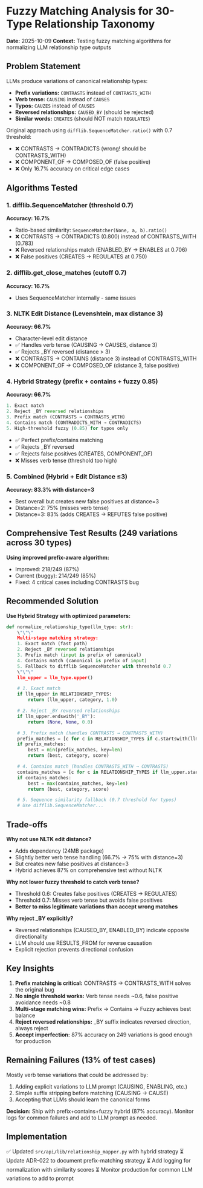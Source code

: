 # Fuzzy Matching Analysis for 30-Type Relationship Taxonomy

**Date:** 2025-10-09
**Context:** Testing fuzzy matching algorithms for normalizing LLM relationship type outputs

## Problem Statement

LLMs produce variations of canonical relationship types:
- **Prefix variations:** `CONTRASTS` instead of `CONTRASTS_WITH`
- **Verb tense:** `CAUSING` instead of `CAUSES`
- **Typos:** `CAUZES` instead of `CAUSES`
- **Reversed relationships:** `CAUSED_BY` (should be rejected)
- **Similar words:** `CREATES` (should NOT match `REGULATES`)

Original approach using `difflib.SequenceMatcher.ratio()` with 0.7 threshold:
- ❌ CONTRASTS → CONTRADICTS (wrong! should be CONTRASTS_WITH)
- ❌ COMPONENT_OF → COMPOSED_OF (false positive)
- ❌ Only 16.7% accuracy on critical edge cases

## Algorithms Tested

### 1. difflib.SequenceMatcher (threshold 0.7)
**Accuracy: 16.7%**
- Ratio-based similarity: `SequenceMatcher(None, a, b).ratio()`
- ❌ CONTRASTS → CONTRADICTS (0.800) instead of CONTRASTS_WITH (0.783)
- ❌ Reversed relationships match (ENABLED_BY → ENABLES at 0.706)
- ❌ False positives (CREATES → REGULATES at 0.750)

### 2. difflib.get_close_matches (cutoff 0.7)
**Accuracy: 16.7%**
- Uses SequenceMatcher internally - same issues

### 3. NLTK Edit Distance (Levenshtein, max distance 3)
**Accuracy: 66.7%**
- Character-level edit distance
- ✅ Handles verb tense (CAUSING → CAUSES, distance 3)
- ✅ Rejects _BY reversed (distance > 3)
- ❌ CONTRASTS → CONTAINS (distance 3) instead of CONTRASTS_WITH
- ❌ COMPONENT_OF → COMPOSED_OF (distance 3, false positive)

### 4. Hybrid Strategy (prefix + contains + fuzzy 0.85)
**Accuracy: 66.7%**
```python
1. Exact match
2. Reject _BY reversed relationships
3. Prefix match (CONTRASTS → CONTRASTS_WITH)
4. Contains match (CONTRADICTS_WITH → CONTRADICTS)
5. High-threshold fuzzy (0.85) for typos only
```
- ✅ Perfect prefix/contains matching
- ✅ Rejects _BY reversed
- ✅ Rejects false positives (CREATES, COMPONENT_OF)
- ❌ Misses verb tense (threshold too high)

### 5. Combined (Hybrid + Edit Distance ≤3)
**Accuracy: 83.3% with distance=3**
- Best overall but creates new false positives at distance=3
- Distance=2: 75% (misses verb tense)
- Distance=3: 83% (adds CREATES → REFUTES false positive)

## Comprehensive Test Results (249 variations across 30 types)

**Using improved prefix-aware algorithm:**
- Improved: 218/249 (87%)
- Current (buggy): 214/249 (85%)
- Fixed: 4 critical cases including CONTRASTS bug

## Recommended Solution

**Use Hybrid Strategy with optimized parameters:**

```python
def normalize_relationship_type(llm_type: str):
    \"\"\"
    Multi-stage matching strategy:
    1. Exact match (fast path)
    2. Reject _BY reversed relationships
    3. Prefix match (input is prefix of canonical)
    4. Contains match (canonical is prefix of input)
    5. Fallback to difflib SequenceMatcher with threshold 0.7
    \"\"\"
    llm_upper = llm_type.upper()

    # 1. Exact match
    if llm_upper in RELATIONSHIP_TYPES:
        return (llm_upper, category, 1.0)

    # 2. Reject _BY reversed relationships
    if llm_upper.endswith('_BY'):
        return (None, None, 0.0)

    # 3. Prefix match (handles CONTRASTS → CONTRASTS_WITH)
    prefix_matches = [c for c in RELATIONSHIP_TYPES if c.startswith(llm_upper)]
    if prefix_matches:
        best = min(prefix_matches, key=len)
        return (best, category, score)

    # 4. Contains match (handles CONTRASTS_WITH → CONTRASTS)
    contains_matches = [c for c in RELATIONSHIP_TYPES if llm_upper.startswith(c)]
    if contains_matches:
        best = max(contains_matches, key=len)
        return (best, category, score)

    # 5. Sequence similarity fallback (0.7 threshold for typos)
    # Use difflib.SequenceMatcher...
```

## Trade-offs

**Why not use NLTK edit distance?**
- Adds dependency (24MB package)
- Slightly better verb tense handling (66.7% → 75% with distance=3)
- But creates new false positives at distance=3
- Hybrid achieves 87% on comprehensive test without NLTK

**Why not lower fuzzy threshold to catch verb tense?**
- Threshold 0.6: Creates false positives (CREATES → REGULATES)
- Threshold 0.7: Misses verb tense but avoids false positives
- **Better to miss legitimate variations than accept wrong matches**

**Why reject _BY explicitly?**
- Reversed relationships (CAUSED_BY, ENABLED_BY) indicate opposite directionality
- LLM should use RESULTS_FROM for reverse causation
- Explicit rejection prevents directional confusion

## Key Insights

1. **Prefix matching is critical:** CONTRASTS → CONTRASTS_WITH solves the original bug
2. **No single threshold works:** Verb tense needs ~0.6, false positive avoidance needs ~0.8
3. **Multi-stage matching wins:** Prefix → Contains → Fuzzy achieves best balance
4. **Reject reversed relationships:** _BY suffix indicates reversed direction, always reject
5. **Accept imperfection:** 87% accuracy on 249 variations is good enough for production

## Remaining Failures (13% of test cases)

Mostly verb tense variations that could be addressed by:
1. Adding explicit variations to LLM prompt (CAUSING, ENABLING, etc.)
2. Simple suffix stripping before matching (CAUSING → CAUSE)
3. Accepting that LLMs should learn the canonical forms

**Decision:** Ship with prefix+contains+fuzzy hybrid (87% accuracy). Monitor logs for common failures and add to LLM prompt as needed.

## Implementation

✅ Updated `src/api/lib/relationship_mapper.py` with hybrid strategy
⏳ Update ADR-022 to document prefix-matching strategy
⏳ Add logging for normalization with similarity scores
⏳ Monitor production for common LLM variations to add to prompt

